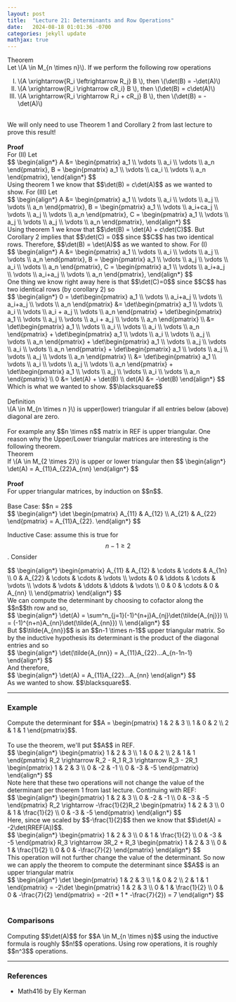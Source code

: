 ```yaml
---
layout: post
title:  "Lecture 21: Determinants and Row Operations"
date:   2024-08-18 01:01:36 -0700
categories: jekyll update
mathjax: true
---
```

<div class="purdiv">
Theorem
</div>
<div class="purbdiv">
Let \(A \in M_{n \times n}\). If we perform the following row operations
<ol style="list-style-type:upper-roman;">
	<li>\(A \xrightarrow{R_i \leftrightarrow R_j} B \), then \(\det(B) = -\det(A)\)</li>
	<li>\(A \xrightarrow{R_i \rightarrow cR_i} B \), then \(\det(B) = c\det(A)\)</li>
	<li>\(A \xrightarrow{R_i \rightarrow R_i + cR_j} B \), then \(\det(B) = -\det(A)\)</li>	
</ol>
</div>
<br>
We will only need to use Theorem 1 and Corollary 2 from last lecture to prove this result!
<br>
<br>
<!------------------------------------------------------------------------------------>
<b>Proof</b>
<br>
For (II) Let
<div>
	$$
	\begin{align*}
	A &= \begin{pmatrix} a_1 \\ \vdots \\ a_i \\ \vdots \\ a_n \end{pmatrix}, 
	B = \begin{pmatrix} a_1 \\ \vdots \\ ca_i \\ \vdots \\ a_n \end{pmatrix}, 
	\end{align*}
	$$
</div>
Using theorem 1 we know that $$\det(B) = c\det(A)$$ as we wanted to show. For (III) Let
<div>
	$$
	\begin{align*}
	A &= \begin{pmatrix} a_1 \\ \vdots \\ a_i  \\ \vdots \\ a_j \\ \vdots \\ a_n \end{pmatrix}, 
	B = \begin{pmatrix} a_1 \\ \vdots \\ a_i+ca_j \\ \vdots \\ a_j \\ \vdots \\ a_n \end{pmatrix}, 
	C = \begin{pmatrix} a_1 \\ \vdots \\ a_j \\ \vdots \\ a_j \\ \vdots \\ a_n \end{pmatrix}, 
	\end{align*}
	$$
</div>
Using theorem 1 we know that $$\det(B) = \det(A) + c\det(C)$$. But Corollary 2 implies that $$\det(C) = 0$$ since $$C$$ has two identical rows. Therefore, $$\det(B) = \det(A)$$ as we wanted to show. For (I)
<div>
	$$
	\begin{align*}
	A &= \begin{pmatrix} a_1 \\ \vdots \\ a_i \\ \vdots \\ a_j \\ \vdots \\ a_n \end{pmatrix}, 
	B = \begin{pmatrix} a_1 \\ \vdots \\ a_j \\ \vdots \\ a_i \\ \vdots \\ a_n \end{pmatrix}, 
	C = \begin{pmatrix} a_1 \\ \vdots \\ a_i+a_j \\ \vdots \\ a_i+a_j \\ \vdots \\ a_n \end{pmatrix}, 
	\end{align*}
	$$
</div>
One thing we know right away here is that $$\det(C)=0$$ since $$C$$ has two identical rows (by corollary 2) so
<div>
	$$
	\begin{align*}
	0 = \det\begin{pmatrix} a_1 \\ \vdots \\ a_i+a_j \\ \vdots \\ a_i+a_j \\ \vdots \\ a_n \end{pmatrix} &= \det\begin{pmatrix} a_1 \\ \vdots \\ a_i \\ \vdots \\ a_i + a_j \\ \vdots \\ a_n \end{pmatrix} + \det\begin{pmatrix} a_1 \\ \vdots \\ a_j \\ \vdots \\ a_i + a_j \\ \vdots \\ a_n \end{pmatrix} \\
	&= \det\begin{pmatrix} a_1 \\ \vdots \\ a_i \\ \vdots \\ a_i \\ \vdots \\ a_n \end{pmatrix} + 
	\det\begin{pmatrix} a_1 \\ \vdots \\ a_i \\ \vdots \\ a_j \\ \vdots \\ a_n \end{pmatrix} +
	\det\begin{pmatrix} a_1 \\ \vdots \\ a_j \\ \vdots \\ a_i \\ \vdots \\ a_n \end{pmatrix} +
	\det\begin{pmatrix} a_1 \\ \vdots \\ a_j \\ \vdots \\ a_j \\ \vdots \\ a_n \end{pmatrix} \\
	&= \det\begin{pmatrix} a_1 \\ \vdots \\ a_i \\ \vdots \\ a_j \\ \vdots \\ a_n \end{pmatrix} +
	\det\begin{pmatrix} a_1 \\ \vdots \\ a_j \\ \vdots \\ a_i \\ \vdots \\ a_n \end{pmatrix} \\
0	&= \det(A) + \det(B) \\
det(A) &= -\det(B)
	\end{align*}
	$$
</div>
Which is what we wanted to show. $$\blacksquare$$
<!------------------------------------------------------------------------------------>
<br>
<br>
<div class="bdiv">
Definition
</div>
<div class="bbdiv">
\(A \in M_{n \times n }\) is upper(lower) triangular if all entries below (above) diagonal are zero.
</div>
<br>
For example any $$n \times n$$ matrix in REF is upper triangular. One reason why the Upper/Lower triangular matrices are interesting is the following theorem.
<br>
<!------------------------------------------------------------------------------------>
<div class="purdiv">
Theorem
</div>
<div class="purbdiv">
If \(A \in M_{2 \times 2}\) is upper or lower triangular then
$$
\begin{align*}
\det(A) = A_{11}A_{22}A_{nn}
\end{align*}
$$
</div>
<!------------------------------------------------------------------------------------>
<br>
<b>Proof</b>
<br>
For upper triangular matrices, by induction on $$n$$.
<br>
<br>
Base Case: $$n = 2$$
<div>
$$
\begin{align*}
\det
\begin{pmatrix} A_{11} & A_{12} \\ A_{21} & A_{22} \end{pmatrix}
= A_{11}A_{22}.
\end{align*}
$$
</div>



Inductive Case: assume this is true for $$n-1 \geq 2$$. Consider
<div>
$$
\begin{align*}
\begin{pmatrix} 
A_{11} & A_{12} & \cdots & \cdots & A_{1n} \\ 
0 & A_{22} & \cdots & \cdots & \vdots \\
\vdots & 0 & \ddots & \cdots & \vdots \\
\vdots & \vdots & \ddots & \ddots & \vdots \\
0 & 0 & \cdots & 0 & A_{nn} \\
\end{pmatrix}
\end{align*}
$$
</div>
We can compute the determinant by choosing to cofactor along the $$n$$th row and so,
<div>
$$
\begin{align*}
\det(A) = \sum^n_{j=1}(-1)^{n+j}A_{nj}\det(\tilde{A_{nj}}) \\
= (-1)^{n+n}A_{nn}\det(\tilde{A_{nn}}) \\
\end{align*}
$$
</div>
But $$\tilde{A_{nn}}$$ is an $$n-1 \times n-1$$ upper triangular matrix. So by the inductive hypothesis its determinant is the product of the diagonal entries and so
<div>
$$
\begin{align*}
\det(\tilde{A_{nn}} = A_{11}A_{22}...A_{n-1n-1}
\end{align*}
$$
</div>
And therefore,
<div>
$$
\begin{align*}
\det(A) = A_{11}A_{22}...A_{nn}
\end{align*}
$$
</div>
As we wanted to show. $$\blacksquare$$. 
<hr>

<!------------------------------------------------------------------------------------>
<h3>Example</h3>
Compute the determinant for 
$$A = \begin{pmatrix}
	1 & 2 & 3 \\
	1 & 0 & 2 \\
	2 & 1 & 1
	\end{pmatrix}$$.
<br>
<br>
To use the theorem, we'll put $$A$$ in REF. 
<div>
	$$
	\begin{align*}
	\begin{pmatrix}
	1 & 2 & 3 \\
	1 & 0 & 2 \\
	2 & 1 & 1
	\end{pmatrix}
	R_2 \rightarrow R_2 - R_1
	R_3 \rightarrow R_3 - 2R_1
	\begin{pmatrix}
	1 & 2 & 3 \\
	0 & -2 & -1 \\
	0 & -3 & -5
	\end{pmatrix} 
	\end{align*}
	$$
</div>
Note here that these two operations will not change the value of the determinant per thoerem 1 from last lecture. Continuing with REF:
<div>
	$$
	\begin{align*}
	\begin{pmatrix}
	1 & 2 & 3 \\
	0 & -2 & -1 \\
	0 & -3 & -5
	\end{pmatrix}
	R_2 \rightarrow -\frac{1}{2}R_2
	\begin{pmatrix}
	1 & 2 & 3 \\
	0 & 1 & \frac{1}{2} \\
	0 & -3 & -5
	\end{pmatrix}
	\end{align*}
	$$
</div>
Here, since we scaled by $$-\frac{1}{2}$$ then we know that $$\det(A) = -2\det(RREF(A))$$. 
<div>
	$$
	\begin{align*}
	\begin{pmatrix}
	1 & 2 & 3 \\
	0 & 1 & \frac{1}{2} \\
	0 & -3 & -5
	\end{pmatrix}
	R_3 \rightarrow 3R_2 + R_3
	\begin{pmatrix}
	1 & 2 & 3 \\
	0 & 1 & \frac{1}{2} \\
	0 & 0 & -\frac{7}{2} 
	\end{pmatrix}
	\end{align*}
	$$
</div>
This operation will not further change the value of the determinant. So now we can apply the theorem to compute the determinant since $$A$$ is an upper triangular matrix
<div>
	$$
	\begin{align*}
	\det
	\begin{pmatrix}
	1 & 2 & 3 \\
	1 & 0 & 2 \\
	2 & 1 & 1
	\end{pmatrix}
	= -2\det
	\begin{pmatrix}
	1 & 2 & 3 \\
	0 & 1 & \frac{1}{2} \\
	0 & 0 & -\frac{7}{2} 
	\end{pmatrix}
	= -2(1 * 1 * -\frac{7}{2}) = 7
	\end{align*}
	$$
</div>
<br>
<!-------------------------------------------------------------------------->
<h3>Comparisons</h3>
Computing $$\det(A)$$ for $$A \in M_{n \times n}$$ using the inductive formula is roughly $$n!$$ operations. Using row operations, it is roughly $$n^3$$ operations.
<hr>

<!------------------------------------------------------------------------------------>
<h3>References</h3>
<ul>
<li>Math416 by Ely Kerman</li>
</ul>






















